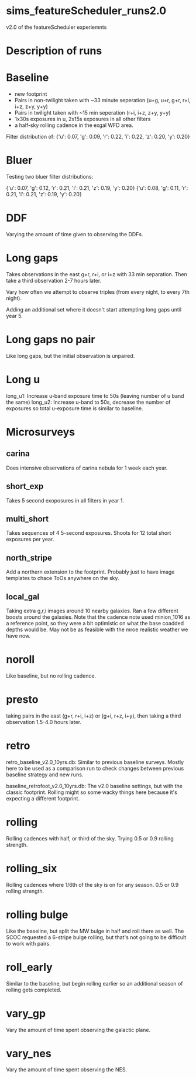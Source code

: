 # sims_featureScheduler_runs2.0
v2.0 of the featureScheduler experiemnts


# Description of runs

# Baseline

* new footprint
* Pairs in non-twilight taken with ~33 minute seperation (u+g, u+r, g+r, r+i, i+z, z+y, y+y)
* Pairs in twilight taken with ~15 min seperation (r+i, i+z, z+y, y+y)
* 1x30s exposures in u, 2x15s exposures in all other filters
* a half-sky rolling cadence in the exgal WFD area.

Filter distribution of:  {'u': 0.07, 'g': 0.09, 'r': 0.22, 'i': 0.22, 'z': 0.20, 'y': 0.20}


# Bluer

Testing two bluer filter distributions:

{'u': 0.07, 'g': 0.12, 'r': 0.21, 'i': 0.21, 'z': 0.19, 'y': 0.20}
{'u': 0.08, 'g': 0.11, 'r': 0.21, 'i': 0.21, 'z': 0.19, 'y': 0.20}

# DDF

Varying the amount of time given to observing the DDFs.

# Long gaps

Takes observations in the east g+r, r+i, or i+z with 33 min separation. Then take a third observation 2-7 hours later.

Vary how often we attempt to observe triples (from every night, to every 7th night).

Adding an additional set where it doesn't start attempting long gaps until year 5.

# Long gaps no pair

Like long gaps, but the initial observation is unpaired. 

# Long u

long_u1:  Increase u-band exposure time to 50s (leaving number of u band the same)
long_u2:  Increase u-band to 50s, decrease the number of exposures so total u-exposure time is similar to baseline.

# Microsurveys

## carina

Does intensive observations of carina nebula for 1 week each year.

## short_exp

Takes 5 second exoposures in all filters in year 1.

## multi_short

Takes sequences of 4 5-second exposures. Shoots for 12 total short exposures per year.

## north_stripe

Add a northern extension to the footprint. Probably just to have image templates to chace ToOs anywhere on the sky.

## local_gal

Taking extra g,r,i images around 10 nearby galaxies. Ran a few different boosts around the galaxies. Note that the cadence note used minion_1016 as a reference point, so they were a bit optimistic on what the base coadded depths would be. May not be as feasible with the mroe realistic weather we have now.

# noroll

Like baseline, but no rolling cadence.

# presto

taking pairs in the east (g+r, r+i, i+z) or (g+i, r+z, i+y), then taking a third observation 1.5-4.0 hours later. 


# retro

retro_baseline_v2.0_10yrs.db: Similar to previous baseline surveys. Mostly here to be used as a comparison run to check changes between previous baseline strategy and new runs.

baseline_retrofoot_v2.0_10yrs.db:  The v2.0 baseline settings, but with the classic footprint. Rolling might so some wacky things here because it's expecting a different footprint.

# rolling

Rolling cadences with half, or third of the sky. Trying 0.5 or 0.9 rolling strength.

# rolling_six

Rolling cadences where 1/6th of the sky is on for any season. 0.5 or 0.9 rolling strength.

# rolling bulge

Like the baseline, but split the MW bulge in half and roll there as well. The SCOC requested a 6-stripe bulge rolling, but that's not going to be difficult to work with pairs. 

# roll_early

Similar to the baseline, but begin rolling earlier so an additional season of rolling gets completed. 

# vary_gp

Vary the amount of time spent observing the galactic plane.

# vary_nes

Vary the amount of time spent observing the NES.

